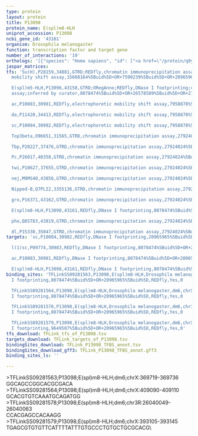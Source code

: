 ```yaml
---
type: protein
layout: protein
title: P13098
protein_name: E(spl)m8-HLH
uniprot_accession: P13098
ncbi_gene_id: '43161'
organism: Drosophila melanogaster
function: transcription factor and target gene
number_of_interactions: '19'
orthologs: '[{"species": "Homo sapiens", "id": ["<a href=\"/protein/q9y543\">Q9Y543</a>"]}, {"species": "Danio rerio", "id": ["<a href=\"/protein/a3kq57\">A3KQ57</a>"]}, {"species": "Mus musculus", "id": ["<a href=\"/protein/o54792\">O54792</a>"]}, {"species": "Rattus norvegicus", "id": ["P35429"]}]'
jaspar_matrices: 
tfs: 'Su(H),P28159,34881,GTRD;REDfly,chromatin immunoprecipitation assay;electrophoretic
  mobility shift assay,15668164%5Buid%5D+OR+7590239%5Buid%5D+OR+20965965%5Buid%5D+OR+27924024%5Buid%5D+OR+7590238%5Buid%5D,Yes

  E(spl)m5-HLH,P13096,43158,GTRD;ORegAnno;REDfly,DNase I footprinting;chromatin immunoprecipitation
  assay;inferred by curator,8078474%5Buid%5D+OR+26578589%5Buid%5D+OR+27924024%5Buid%5D+OR+20965965%5Buid%5D,Yes

  ac,P10083,30981,REDfly,electrophoretic mobility shift assay,7958878%5Buid%5D+OR+20965965%5Buid%5D,Yes

  da,P11420,34413,REDfly,electrophoretic mobility shift assay,7958878%5Buid%5D+OR+20965965%5Buid%5D,Yes

  sc,P10084,30982,REDfly,electrophoretic mobility shift assay,7958878%5Buid%5D+OR+20965965%5Buid%5D,Yes

  Top3beta,O96651,31565,GTRD,chromatin immunoprecipitation assay,27924024%5Buid%5D,No

  Tbp,P20227,37476,GTRD,chromatin immunoprecipitation assay,27924024%5Buid%5D,No

  Pc,P26017,40358,GTRD,chromatin immunoprecipitation assay,27924024%5Buid%5D,No

  twi,P10627,37655,GTRD,chromatin immunoprecipitation assay,27924024%5Buid%5D,No

  nej,M9MS40,43856,GTRD,chromatin immunoprecipitation assay,27924024%5Buid%5D,No

  Nipped-B,Q7PLI2,3355136,GTRD,chromatin immunoprecipitation assay,27924024%5Buid%5D,No

  gro,P16371,43162,GTRD,chromatin immunoprecipitation assay,27924024%5Buid%5D,No

  E(spl)m8-HLH,P13098,43161,REDfly,DNase I footprinting,8078474%5Buid%5D+OR+20965965%5Buid%5D,No

  pho,Q8ST83,43819,GTRD,chromatin immunoprecipitation assay,27924024%5Buid%5D,No

  dl,P15330,35047,GTRD,chromatin immunoprecipitation assay,27924024%5Buid%5D,No'
targets: 'sc,P10084,30982,REDfly,DNase I footprinting,20965965%5Buid%5D+OR+9649507%5Buid%5D,No

  l(1)sc,P09774,30983,REDfly,DNase I footprinting,8078474%5Buid%5D+OR+20965965%5Buid%5D,No

  ac,P10083,30981,REDfly,DNase I footprinting,8078474%5Buid%5D+OR+20965965%5Buid%5D,No

  E(spl)m8-HLH,P13098,43161,REDfly,DNase I footprinting,8078474%5Buid%5D+OR+20965965%5Buid%5D,No'
binding_sites: 'TFLinkSS09281563,P13098,E(spl)m8-HLH,Drosophila melanogaster,dm6,chrX,369719,369736,-,dm6&position=chrX:369719-369736,DNase
  I footprinting,8078474%5Buid%5D+OR+20965965%5Buid%5D,REDfly,Yes,0

  TFLinkSS09281564,P13098,E(spl)m8-HLH,Drosophila melanogaster,dm6,chrX,409090,409110,-,dm6&position=chrX:409090-409110,DNase
  I footprinting,8078474%5Buid%5D+OR+20965965%5Buid%5D,REDfly,Yes,0

  TFLinkSS09281578,P13098,E(spl)m8-HLH,Drosophila melanogaster,dm6,chr3R,26040049,26040063,-,dm6&position=chr3R:26040049-26040063,DNase
  I footprinting,8078474%5Buid%5D+OR+20965965%5Buid%5D,REDfly,Yes,0

  TFLinkSS09281579,P13098,E(spl)m8-HLH,Drosophila melanogaster,dm6,chrX,393105,393145,-,dm6&position=chrX:393105-393145,DNase
  I footprinting,9649507%5Buid%5D+OR+20965965%5Buid%5D,REDfly,Yes,0'
tfs_download: TFLink_tfs_of_P13098.tsv
targets_download: TFLink_targets_of_P13098.tsv
bindingSites_download: TFLink_P13098_TFBS_annot.tsv
bindingSites_download_gff3: TFLink_P13098_TFBS_annot.gff3
binding_sites_ls: ''

---
```

\>TFLinkSS09281563;P13098;E(spl)m8-HLH;dm6;chrX:369719-369736\GGCAGCCGGCACGCGACA\\>TFLinkSS09281564;P13098;E(spl)m8-HLH;dm6;chrX:409090-409110\GCACGTGTCAAATGCAGATGG\\>TFLinkSS09281578;P13098;E(spl)m8-HLH;dm6;chr3R:26040049-26040063\CCACGAGCCACAAGG\\>TFLinkSS09281579;P13098;E(spl)m8-HLH;dm6;chrX:393105-393145\TGAGCGTGTGTTCATTTTATTTGTGCCCTGTGCTGCGCACG\